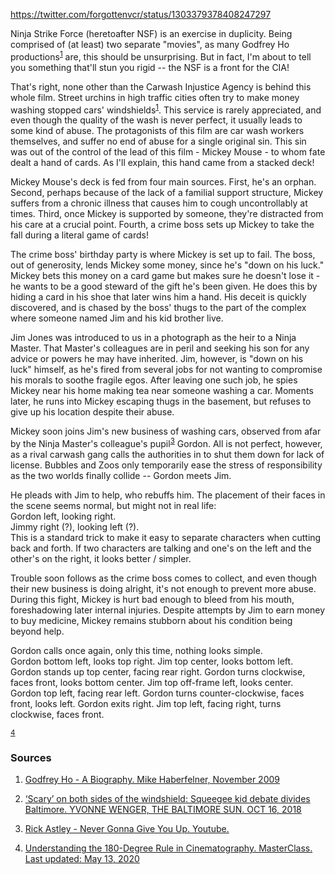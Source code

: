 https://twitter.com/forgottenvcr/status/1303379378408247297

Ninja Strike Force (heretoafter NSF) is an exercise in duplicity. Being comprised of (at least) two separate "movies", as many Godfrey Ho productions<sup>[1](#1)</sup> are, this should be unsurprising.  But in fact, I'm about to tell you something that'll stun you rigid -- the NSF is a front for the CIA!

That's right, none other than the Carwash Injustice Agency is behind this whole film.  Street urchins in high traffic cities often try to make money washing stopped cars' windshields<sup>[1](#1)</sup>.  This service is rarely appreciated, and even though the quality of the wash is never perfect, it usually leads to some kind of abuse.
The protagonists of this film are car wash workers themselves, and suffer no end of abuse for a single original sin.
This sin was out of the control of the lead of this film - Mickey Mouse - to whom fate dealt a hand of cards.
As I'll explain, this hand came from a stacked deck!

Mickey Mouse's deck is fed from four main sources.
First, he's an orphan.
Second, perhaps because of the lack of a familial support structure, Mickey suffers from a chronic illness that causes him to cough uncontrollably at times.
Third, once Mickey is supported by someone, they're distracted from his care at a crucial point.
Fourth, a crime boss sets up Mickey to take the fall during a literal game of cards!

The crime boss' birthday party is where Mickey is set up to fail.  The boss, out of generosity, lends Mickey some money, since he's "down on his luck."  Mickey bets this money on a card game but makes sure he doesn't lose it - he wants to be a good steward of the gift he's been given.  He does this by hiding a card in his shoe that later wins him a hand.  His deceit is quickly discovered, and is chased by the boss' thugs to the part of the complex where someone named Jim and his kid brother live.

Jim Jones was introduced to us in a photograph as the heir to a Ninja Master. That Master's colleagues are in peril and seeking his son for any advice or powers he may have inherited. Jim, however, is "down on his luck" himself, as he's fired from several jobs for not wanting to compromise his morals to soothe fragile egos. After leaving one such job, he spies Mickey near his home making tea near someone washing a car. Moments later, he runs into Mickey escaping thugs in the basement, but refuses to give up his location despite their abuse.

Mickey soon joins Jim's new business of washing cars, observed from afar by the Ninja Master's colleague's pupil<sup>[3](#3)</sup> Gordon.
All is not perfect, however, as a rival carwash gang calls the authorities in to shut them down for lack of license.
Bubbles and Zoos only temporarily ease the stress of responsibility as the two worlds finally collide -- Gordon meets Jim.

He pleads with Jim to help, who rebuffs him.
The placement of their faces in the scene seems normal, but might not in real life:  
Gordon left, looking right.  
Jimmy right (?), looking left (?).  
This is a standard trick to make it easy to separate characters when cutting back and forth.
If two characters are talking and one's on the left and the other's on the right, it looks better / simpler.


Trouble soon follows as the crime boss comes to collect, and even though their new business is doing alright, it's not enough to prevent more abuse.
During this fight, Mickey is hurt bad enough to bleed from his mouth, foreshadowing later internal injuries.
Despite attempts by Jim to earn money to buy medicine, Mickey remains stubborn about his condition being beyond help.

Gordon calls once again, only this time, nothing looks simple.  
Gordon bottom left, looks top right.
Jim top center, looks bottom left.
Gordon stands up top center, facing rear right.
Gordon turns clockwise, faces front, looks bottom center.
Jim top off-frame left, looks center.
Gordon top left, facing rear left.
Gordon turns counter-clockwise, faces front, looks left.
Gordon exits right.
Jim top left, facing right, turns clockwise, faces front.



<sup>[4](#4)</sup>




### Sources
1. <a name="1" href="http://www.searchmytrash.com/cgi-bin/articlecreditsb.pl?godfreyho(11-09)">Godfrey Ho - A Biography. Mike Haberfelner, November 2009</a>

2. <a name="2" href="https://www.google.com/amp/s/www.baltimoresun.com/maryland/baltimore-city/bs-md-ci-squeegee-kids-nuisance-need-20181012-story.html%3foutputType=amp">‘Scary’ on both sides of the windshield: Squeegee kid debate divides Baltimore. YVONNE WENGER, THE BALTIMORE SUN.  OCT 16, 2018</a>

3. <a name="3" href="https://www.youtube.com/watch?v=riqXhieWU3M">Rick Astley - Never Gonna Give You Up.  Youtube.</a>

4. <a name="4" href="https://www.masterclass.com/articles/understanding-the-180-degree-rule-in-cinematography">Understanding the 180-Degree Rule in Cinematography. MasterClass. Last updated: May 13, 2020</a>


